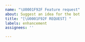 ```yaml
---
name: "\U0001F92F Feature request"
about: Suggest an idea for the bot
title: "[\U0001F92F REQUEST] "
labels: enhancement
assignees: ''

---
```



